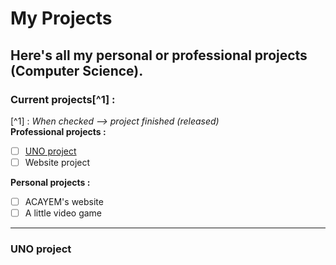 # My Projects <br/>
**Here's all my personal or professional projects (Computer Science).**
---
### Current projects[^1] :<br/>   
[^1] : *When checked --> project finished (released)*  
**Professional projects :**
- [ ] [UNO project](https://github.com/Ldm01/Projects/tree/master/Uno)
- [ ] Website project

**Personal projects :**
- [ ] ACAYEM's website
- [ ] A little video game

---
### UNO project